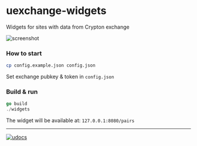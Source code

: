 # uexchange-widgets
Widgets for sites with data from Crypton exchange

![screenshot](screen.jpg)

### How to start

```bash
cp config.example.json config.json
```

Set exchange pubkey & token in `config.json`

### Build & run

```go
go build
./widgets
```

The widget will be available at: `127.0.0.1:8080/pairs`

---
[![udocs](https://github.com/Sagleft/ures/blob/master/udocs-btn.png?raw=true)](https://udocs.gitbook.io/utopia-api/)
